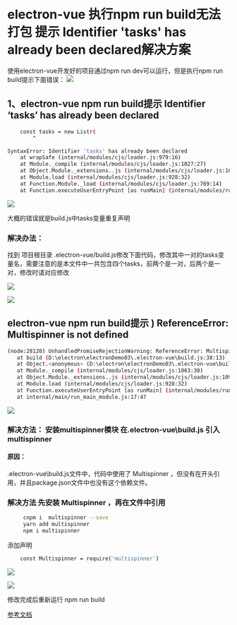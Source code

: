 # electron-vue 执行npm run build无法打包 提示 Identifier 'tasks' has already been declared解决方案

使用electron-vue开发好的项目通过npm run dev可以运行，但是执行npm run build提示下面错误：
![](./imgs/1.jpg)

## 1、electron-vue npm run build提示 Identifier ‘tasks’ has already been declared

```bash
    const tasks = new Listr(
        ^

SyntaxError: Identifier 'tasks' has already been declared
    at wrapSafe (internal/modules/cjs/loader.js:979:16)
    at Module._compile (internal/modules/cjs/loader.js:1027:27)
    at Object.Module._extensions..js (internal/modules/cjs/loader.js:1092:10)
    at Module.load (internal/modules/cjs/loader.js:928:32)
    at Function.Module._load (internal/modules/cjs/loader.js:769:14)
    at Function.executeUserEntryPoint [as runMain] (internal/modules/run_main.js:72:12)
```

![](./imgs/2.jpg)

大概的错误就是build.js中tasks变量重复声明

### 解决办法：

找到 项目根目录 .electron-vue/build.js修改下面代码，修改其中一对的tasks变量名，需要注意的是本文件中一共包含四个tasks，前两个是一对，后两个是一对，修改时请对应修改

![](./imgs/3.jpg)

![](./imgs/4.jpg)

## electron-vue npm run build提示 ) ReferenceError: Multispinner is not defined

```bash
(node:28120) UnhandledPromiseRejectionWarning: ReferenceError: Multispinner is not defined
   at build (D:\electron\electronDemo03\.electron-vue\build.js:38:13)
   at Object.<anonymous> (D:\electron\electronDemo03\.electron-vue\build.js:24:6)
   at Module._compile (internal/modules/cjs/loader.js:1063:30)
   at Object.Module._extensions..js (internal/modules/cjs/loader.js:1092:10)
   at Module.load (internal/modules/cjs/loader.js:928:32)
   at Function.executeUserEntryPoint [as runMain] (internal/modules/run_main.js:72:12)
   at internal/main/run_main_module.js:17:47
```

![](./imgs/5.jpg)


### 解决方法：  安装multispinner模块 在.electron-vue\build.js 引入multispinner

#### 原因：
.electron-vue\build.js文件中，代码中使用了 Multispinner ，但没有在开头引用，并且package.json文件中也没有这个依赖文件。

### 解决方法 先安装 Multispinner ，再在文件中引用

```bash
     cnpm i  multispinner --save
     yarn add multispinner
     npm i multispinner
```
添加声明
```bash
    const Multispinner = require('multispinner')
```
![](./imgs/6.jpg)

![](./imgs/7.jpg)

修改完成后重新运行 npm run build

[参考文档](http://bbs.itying.com/topic/613f091b944cd313883a06ed)